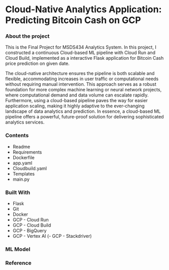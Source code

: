 # Cloud-Native Analytics Application: Predicting Bitcoin Cash on GCP

### About the project
This is the Final Project for MSDS434 Analytics System. In this project, I constructed a continuous Cloud-based ML pipeline with Cloud Run and Cloud Build, implemented as a interactive Flask application for Bitcoin Cash price prediction on given date.
                       
The cloud-native architecture ensures the pipeline is both scalable and flexible, accommodating increases in user traffic or computational needs without requiring manual intervention. This approach serves as a robust foundation for more complex machine learning or neural network projects, where computational demand and data volume can escalate rapidly.                      
Furthermore, using a cloud-based pipeline paves the way for easier application scaling, making it highly adaptive to the ever-changing landscape of data analytics and prediction. In essence, a cloud-based ML pipeline offers a powerful, future-proof solution for delivering sophisticated analytics services.

### Contents
- Readme
- Requirements
- Dockerfile
- app.yaml
- Cloudbuild.yaml
- Templates
- main.py

### Built With
- Flask
- Git
- Docker
- GCP - Cloud Run
- GCP - Cloud Build
- GCP - BigQuery
- GCP - Vertex AI
(- GCP - Stackdriver)


### ML Model


### Reference 




